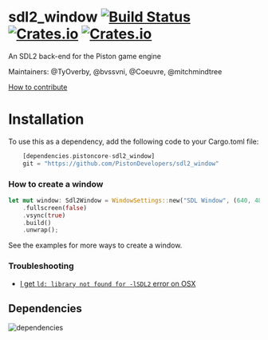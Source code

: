 # sdl2_window [![Build Status](https://travis-ci.org/PistonDevelopers/sdl2_window.svg?branch=master)](https://travis-ci.org/PistonDevelopers/sdl2_window) [![Crates.io](https://img.shields.io/crates/v/pistoncore-sdl2_window.svg)](https://crates.io/crates/pistoncore-sdl2_window) [![Crates.io](https://img.shields.io/crates/l/pistoncore-sdl2_window.svg)](https://github.com/PistonDevelopers/sdl2_window/blob/master/LICENSE)

An SDL2 back-end for the Piston game engine

Maintainers: @TyOverby, @bvssvni, @Coeuvre, @mitchmindtree

[How to contribute](https://github.com/PistonDevelopers/piston/blob/master/CONTRIBUTING.md)



# Installation
 To use this as a dependency, add the following code to your Cargo.toml file:

```rust
    [dependencies.pistoncore-sdl2_window]
    git = "https://github.com/PistonDevelopers/sdl2_window"
```


### How to create a window

```Rust
let mut window: Sdl2Window = WindowSettings::new("SDL Window", (640, 480))
    .fullscreen(false)
    .vsync(true)
    .build()
    .unwrap();
```

See the examples for more ways to create a window.

### Troubleshooting

* [I get `ld: library not found for -lSDL2` error on OSX](https://github.com/PistonDevelopers/rust-empty/issues/175)

## Dependencies

![dependencies](./Cargo.png)

